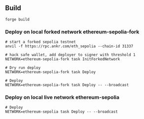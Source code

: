 ## Build

```
forge build
```

### Deploy on local forked network ethereum-sepolia-fork

```
# start a forked sepolia testnet
anvil -f https://rpc.ankr.com/eth_sepolia --chain-id 31337

# hack safe wallet, add deployer to signer with threshold 1
NETWORK=ethereum-sepolia-fork task InitForkedNetwork

# Dry run deploy
NETWORK=ethereum-sepolia-fork task Deploy

# Deploy
NETWORK=ethereum-sepolia-fork task Deploy -- --broadcast

```

### Deploy on local live network ethereum-sepolia
```
# Deploy
NETWORK=ethereum-sepolia task Deploy -- --broadcast
```